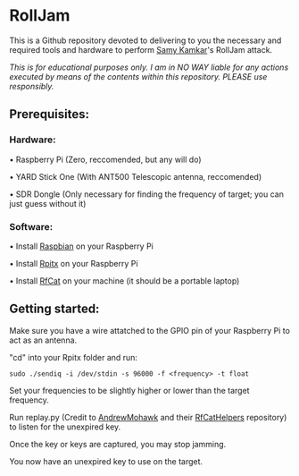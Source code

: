 # RollJam

This is a Github repository devoted to delivering to you
the necessary and required tools and hardware to perform [Samy Kamkar](https://github.com/samyk)'s RollJam attack.

*This is for educational purposes only.
I am in NO WAY liable for any actions executed by means of the contents within this
repository. PLEASE use responsibly.*

## Prerequisites:

### Hardware:
• Raspberry Pi (Zero, reccomended, but any will do)

• YARD Stick One (With ANT500 Telescopic antenna, reccomended)

• SDR Dongle (Only necessary for finding the frequency of target; you can just guess without it)
### Software:

• Install [Raspbian](https://www.raspberrypi.org/downloads/raspbian/) on your Raspberry Pi

• Install [Rpitx](https://github.com/F5OEO/rpitx) on your Raspberry Pi

• Install [RfCat](https://github.com/atlas0fd00m/rfcat) on your machine (it should be a portable laptop)

## Getting started:

Make sure you have a wire attatched to the GPIO pin of your Raspberry Pi to act as an antenna.

"cd" into your Rpitx folder and run:
```
sudo ./sendiq -i /dev/stdin -s 96000 -f <frequency> -t float
```
Set your frequencies to be slightly higher or lower than the target frequency.

Run replay.py (Credit to [AndrewMohawk](https://github.com/AndrewMohawk) and their [RfCatHelpers](https://github.com/AndrewMohawk/RfCatHelpers) repository) to listen for the unexpired key.

Once the key or keys are captured, you may stop jamming.

You now have an unexpired key to use on the target.
